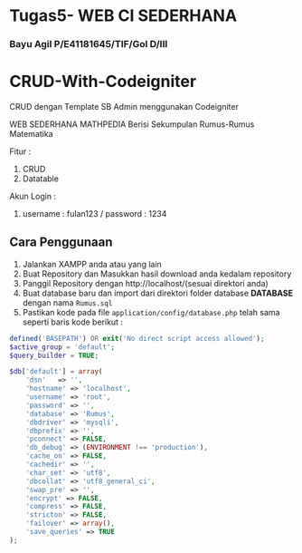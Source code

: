# Tugas5- WEB CI SEDERHANA
### Bayu Agil P/E41181645/TIF/Gol D/III

# CRUD-With-Codeigniter
CRUD dengan Template SB Admin menggunakan Codeigniter

WEB SEDERHANA MATHPEDIA
Berisi Sekumpulan Rumus-Rumus Matematika

Fitur : 
  1. CRUD
  2. Datatable
  
Akun Login :
  1. username : fulan123 / password : 1234

## Cara Penggunaan
1. Jalankan XAMPP anda atau yang lain
2. Buat Repository dan Masukkan hasil download anda kedalam repository
3. Panggil Repository dengan http://localhost/(sesuai direktori anda) 
4. Buat database baru dan import dari direktori folder database **DATABASE** dengan nama `Rumus.sql`
5. Pastikan kode pada file `application/config/database.php` telah sama seperti baris kode berikut :

``` php
defined('BASEPATH') OR exit('No direct script access allowed');
$active_group = 'default';
$query_builder = TRUE;

$db['default'] = array(
    'dsn'   => '',
    'hostname' => 'localhost',
    'username' => 'root',
    'password' => '',
    'database' => 'Rumus',
    'dbdriver' => 'mysqli',
    'dbprefix' => '',
    'pconnect' => FALSE,
    'db_debug' => (ENVIRONMENT !== 'production'),
    'cache_on' => FALSE,
    'cachedir' => '',
    'char_set' => 'utf8',
    'dbcollat' => 'utf8_general_ci',
    'swap_pre' => '',
    'encrypt' => FALSE,
    'compress' => FALSE,
    'stricton' => FALSE,
    'failover' => array(),
    'save_queries' => TRUE
);
```


